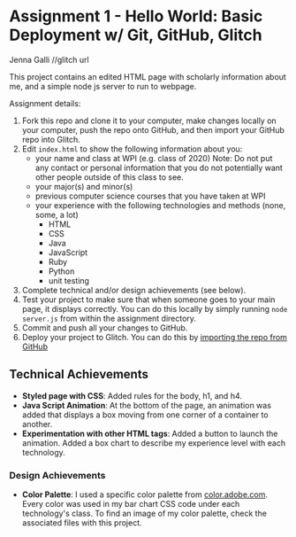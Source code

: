 Assignment 1 - Hello World: Basic Deployment w/ Git, GitHub, Glitch
===
Jenna Galli //glitch url

This project contains an edited HTML page with scholarly information about me, and a simple node js server 
to run to webpage. 

Assignment details:

1. Fork this repo and clone it to your computer, make changes locally on your computer, push the repo onto GitHub, and then import your GitHub repo into Glitch.
2. Edit `index.html` to show the following information about you:
    * your name and class at WPI (e.g. class of 2020) Note: Do not put any contact or personal information that you do not potentially want other people outside of this class to see.
    * your major(s) and minor(s)
    * previous computer science courses that you have taken at WPI
    * your experience with the following technologies and methods (none, some, a lot)
        * HTML
        * CSS
        * Java
        * JavaScript
        * Ruby
        * Python
        * unit testing
4. Complete technical and/or design achievements (see below).
5. Test your project to make sure that when someone goes to your main page, it displays correctly. You can do this locally by simply running `node server.js` from within the assignment directory.
6. Commit and push all your changes to GitHub. 
7. Deploy your project to Glitch. You can do this by [importing the repo from GitHub](https://medium.com/glitch/import-code-from-anywhere-83fb60ea4875)



## Technical Achievements
- **Styled page with CSS**: Added rules for the body, h1, and h4.
- **Java Script Animation**: At the bottom of the page, an animation was added that displays a box moving
                            from one corner of a container to another. 
- **Experimentation with other HTML tags**: Added a button to launch the animation. Added a box chart to describe
                                            my experience level with each technology. 

### Design Achievements
- **Color Palette**: I used a specific color palette from [color.adobe.com](https://color.adobe.com). Every 
                    color was used in my bar chart CSS code under each technology's class. To find an image of my color palette, check the associated files with this project. 

